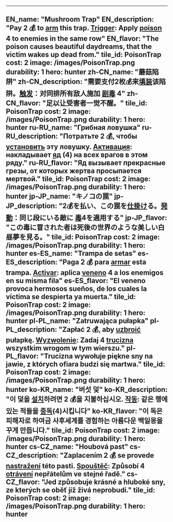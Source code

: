 ---

EN_name: "Mushroom Trap"
EN_description: "Pay 2 💰 to <u>arm</u> this trap. <u>Trigger</u>: Apply  <u>poison</u> 4 to enemies in the same row"
EN_flavor: "The poison causes beautiful daydreams, that the victim wakes up dead from."
tile_id: PoisonTrap
cost: 2
image: /images/PoisonTrap.png
durability: 1
hero: hunter
zh-CN_name: "蘑菇陷阱"
zh-CN_description: "需要支付2枚💰来<u>填装</u>该陷阱。<u>触发</u>：对同排所有敌人施加 <u>剧毒</u> 4"
zh-CN_flavor: "足以让受害者一觉不醒。"
tile_id: PoisonTrap
cost: 2
image: /images/PoisonTrap.png
durability: 1
hero: hunter
ru-RU_name: "Грибная ловушка"
ru-RU_description: "Потратьте 2 💰, чтобы <u>установить</u> эту ловушку. <u>Активация</u>: накладывает  <u>яд</u> (4) на всех врагов в этом ряду."
ru-RU_flavor: "Яд вызывает прекрасные грезы, от которых жертва просыпается мертвой."
tile_id: PoisonTrap
cost: 2
image: /images/PoisonTrap.png
durability: 1
hero: hunter
jp-JP_name: "キノコの罠"
jp-JP_description: "2💰を払い、この罠を<u>仕掛け</u>る。<u>発動</u>：同じ段にいる敵に <u>毒</u>4を適用する"
jp-JP_flavor: "この毒に冒された者は死後の世界のような美しい白昼夢を見る。"
tile_id: PoisonTrap
cost: 2
image: /images/PoisonTrap.png
durability: 1
hero: hunter
es-ES_name: "Trampa de setas"
es-ES_description: "Paga 2 💰 para <u>armar</u> esta trampa. <u>Activar</u>: aplica  <u>veneno</u> 4 a los enemigos en su misma fila"
es-ES_flavor: "El veneno provoca hermosos sueños, de los cuales la víctima se despierta ya muerta."
tile_id: PoisonTrap
cost: 2
image: /images/PoisonTrap.png
durability: 1
hero: hunter
pl-PL_name: "Zatruwająca pułapka"
pl-PL_description: "Zapłać 2 💰, aby <u>uzbroić</u> pułapkę. <u>Wyzwolenie</u>: Zadaj 4  <u>trucizna</u> wszystkim wrogom w tym wierszu."
pl-PL_flavor: "Trucizna wywołuje piękne sny na jawie, z których ofiara budzi się martwa."
tile_id: PoisonTrap
cost: 2
image: /images/PoisonTrap.png
durability: 1
hero: hunter
ko-KR_name: "버섯 덫"
ko-KR_description: "이 덫을 <u>설치</u>하려면 2 💰을 지불하십시오. <u>작동</u>: 같은 행에 있는 적들을  <u>중독</u>(4)시킵니다"
ko-KR_flavor: "이 독은 피해자로 하여금 사후세계를 경험하는 아름다운 백일몽을 꾸게 만듭니다."
tile_id: PoisonTrap
cost: 2
image: /images/PoisonTrap.png
durability: 1
hero: hunter
cs-CZ_name: "Houbová past"
cs-CZ_description: "Zaplacením 2 💰 se provede <u>nastražení</u> této pasti. <u>Spouštěč</u>: Způsobí 4  <u>otrávení</u> nepřátelům ve stejné řadě."
cs-CZ_flavor: "Jed způsobuje krásné a hluboké sny, ze kterých se oběť již živá neprobudí."
tile_id: PoisonTrap
cost: 2
image: /images/PoisonTrap.png
durability: 1
hero: hunter
---